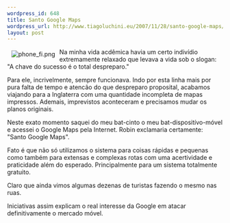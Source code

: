 ```yaml
--- 
wordpress_id: 648
title: Santo Google Maps
wordpress_url: http://www.tiagoluchini.eu/2007/11/28/santo-google-maps/
layout: post
---
```

<img src="http://www.tiagoluchini.eu/wp-content/uploads/2007/11/phone_fi.png" title="phone_fi.png" alt="phone_fi.png" align="left" hspace="10" vspace="5" />Na minha vida acdêmica havia um certo indivídio extremamente relaxado que levava a vida sob o slogan: "A chave do sucesso é o total despreparo."

Para ele, incrivelmente, sempre funcionava. Indo por esta linha mais por pura falta de tempo e atencão do que despreparo proposital, acabamos viajando para a Inglaterra com uma quantidade incompleta de mapas impressos. Ademais, imprevistos aconteceram e precisamos mudar os planos originais.

Neste exato momento saquei do meu bat-cinto o meu bat-dispositívo-móvel e acessei o Google Maps pela Internet. Robin exclamaria certamente: "Santo Google Maps".

Fato é que não só utilizamos o sistema para coisas rápidas e pequenas como também para extensas e complexas rotas com uma acertividade e praticidade além do esperado. Principalmente para um sistema totalmente gratuito.

Claro que ainda vimos algumas dezenas de turistas fazendo o mesmo nas ruas.

Iniciativas assim explicam o real interesse da Google em atacar definitivamente o mercado móvel.
